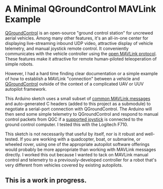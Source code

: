 # A Minimal QGroundControl MAVLink Example

[QGroundControl](http://qgroundcontrol.com/) is an open-source
"ground control station" for uncrewed aerial vehicles. Among many other features, it's an all-in-one center for displaying live-streaming inbound UDP video, attractive display of vehicle telemetry, and manual joystick remote control. It conveniently communicates with the vehicle controller using the [open MAVLink protocol](https://mavlink.io/). These features make it attractive for remote human-piloted teleoperation of simple robots. 

However, I had a hard time finding clear documentation or a simple example of how to establish a MAVLink "connection" between a vehicle and [QGroundControl](http://qgroundcontrol.com/) outside of the context of a complicated UAV or UUV autopilot framework. 

This Arduino sketch uses a small subset of [common MAVLink messages](https://mavlink.io/en/messages/common.html) and auto-generated C headers (added to this project as a submodule) to negotiate a serial-port connection with QGroundControl. The Arduino will then send some simple telemetry to QGroundControl and respond to manual control packets from QGC if a [supported joystick](https://docs.qgroundcontrol.com/en/SetupView/Joystick.html#supported-joysticks) is connected to the ground control computer. I tested this with the Logitech F710.

This sketch is not necessarily that useful by itself, nor is it robust and well-tested. If you are working with a quadcopter, boat, or submarine, or wheeled rover, using one of the appropriate autopilot software offerings would probably be more appropriate than working with MAVLink messages directly. I worked this out because I wanted to tack on MAVLink manual control and telemetry to a previously-developed controller for a robot that's very different from vehicles covered by existing autopilots.

## This is a work in progress.
